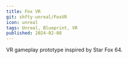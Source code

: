 ```yaml
---
title: Fox VR
git: shfty-unreal/FoxVR
icon: unreal
tags: Unreal, Blueprint, VR
published: 2024-02-08
---
```


VR gameplay prototype inspired by Star Fox 64.

